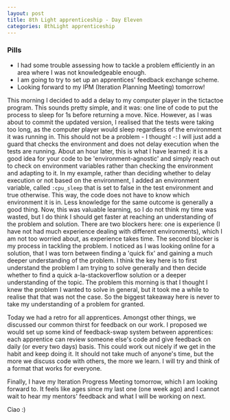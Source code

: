 ```yaml
---
layout: post
title: 8th Light apprenticeship - Day Eleven
categories: 8thLight apprenticeship
---
```


### Pills
- I had some trouble assessing how to tackle a problem efficiently in an area where 
I was not knowledgeable enough.
- I am going to try to set up an apprentices' feedback exchange scheme. 
- Looking forward to my IPM (Iteration Planning Meeting) tomorrow!

This morning I decided to add a delay to my computer player in the tictactoe 
program. This sounds pretty simple, and it was: one line of code to put the process
to sleep for 1s before returning a move. Nice. However, as I was about to commit
the updated version, I realised that the tests were taking too long, as the computer
player would sleep regardless of the environment it was running in.
This should not be a problem - I thought -: I will just add a guard that checks the 
environment and does not delay execution when the tests are running. 
About an hour later, this is what I have learned: it is a good idea for your code
to be 'environment-agnostic' and simply reach out to check on environment variables
rather than checking the environment and adapting to it. In my example, rather 
than deciding whether to delay execution or not based on the environment, I added
an environment variable, called `:cpu_sleep` that is set to false in the test
environment and true otherwise. This way, the code does not have to know which 
environment it is in. Less knowledge for the same outcome is generally a good thing.
Now, this was valuable learning, so I do not think my time was wasted, but I do 
think I should get faster at reaching an understanding of the problem and solution.
There are two blockers here: one is experience (I have not had much experience 
dealing with different environments), which I am not too worried about, as 
experience takes time.
The second blocker is my process in tackling the problem. I noticed as I was 
looking online for a solution, that I was torn between finding a 'quick fix' and gaining
a much deeper understanding of the problem. I think the key here is to first 
understand the problem I am trying to solve generally and then decide whether to 
find a quick a-la-stackoverflow solution or a deeper understanding of the topic.
The problem this morning is that I thought I knew the problem I wanted to solve 
in general, but it took me a while to realise that that was not the case. So the 
biggest takeaway here is never to take my understanding of a problem for granted.

Today we had a retro for all apprentices. Amongst other things, we discussed our
common thirst for feedback on our work. I proposed we would set up some kind of 
feedback-swap system between apprentices: each apprentice can review someone else's
code and give feedback on daily (or every two days) basis. This could work out 
nicely if we get in the habit and keep doing it. It should not take much of 
anyone's time, but the more we discuss code with others, the more we learn. I will
try and think of a format that works for everyone.

Finally, I have my Iteration Progress Meeting tomorrow, which I am looking forward
to. It feels like ages since my last one (one week ago) and I cannot wait to hear
my mentors' feedback and what I will be working on next.

Ciao :)
